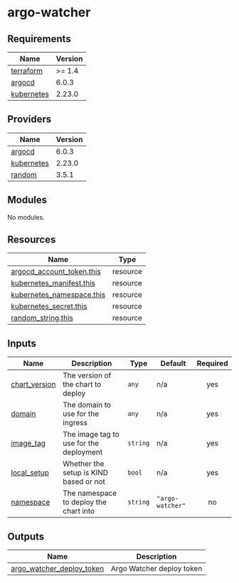 # argo-watcher

<!-- BEGINNING OF PRE-COMMIT-TERRAFORM DOCS HOOK -->
## Requirements

| Name | Version |
|------|---------|
| <a name="requirement_terraform"></a> [terraform](#requirement\_terraform) | >= 1.4 |
| <a name="requirement_argocd"></a> [argocd](#requirement\_argocd) | 6.0.3 |
| <a name="requirement_kubernetes"></a> [kubernetes](#requirement\_kubernetes) | 2.23.0 |

## Providers

| Name | Version |
|------|---------|
| <a name="provider_argocd"></a> [argocd](#provider\_argocd) | 6.0.3 |
| <a name="provider_kubernetes"></a> [kubernetes](#provider\_kubernetes) | 2.23.0 |
| <a name="provider_random"></a> [random](#provider\_random) | 3.5.1 |

## Modules

No modules.

## Resources

| Name | Type |
|------|------|
| [argocd_account_token.this](https://registry.terraform.io/providers/oboukili/argocd/6.0.3/docs/resources/account_token) | resource |
| [kubernetes_manifest.this](https://registry.terraform.io/providers/hashicorp/kubernetes/2.23.0/docs/resources/manifest) | resource |
| [kubernetes_namespace.this](https://registry.terraform.io/providers/hashicorp/kubernetes/2.23.0/docs/resources/namespace) | resource |
| [kubernetes_secret.this](https://registry.terraform.io/providers/hashicorp/kubernetes/2.23.0/docs/resources/secret) | resource |
| [random_string.this](https://registry.terraform.io/providers/hashicorp/random/latest/docs/resources/string) | resource |

## Inputs

| Name | Description | Type | Default | Required |
|------|-------------|------|---------|:--------:|
| <a name="input_chart_version"></a> [chart\_version](#input\_chart\_version) | The version of the chart to deploy | `any` | n/a | yes |
| <a name="input_domain"></a> [domain](#input\_domain) | The domain to use for the ingress | `any` | n/a | yes |
| <a name="input_image_tag"></a> [image\_tag](#input\_image\_tag) | The image tag to use for the deployment | `string` | n/a | yes |
| <a name="input_local_setup"></a> [local\_setup](#input\_local\_setup) | Whether the setup is KIND based or not | `bool` | n/a | yes |
| <a name="input_namespace"></a> [namespace](#input\_namespace) | The namespace to deploy the chart into | `string` | `"argo-watcher"` | no |

## Outputs

| Name | Description |
|------|-------------|
| <a name="output_argo_watcher_deploy_token"></a> [argo\_watcher\_deploy\_token](#output\_argo\_watcher\_deploy\_token) | Argo Watcher deploy token |
<!-- END OF PRE-COMMIT-TERRAFORM DOCS HOOK -->
